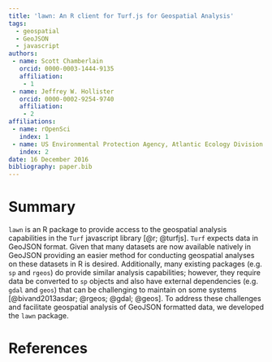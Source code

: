 ```yaml
---
title: 'lawn: An R client for Turf.js for Geospatial Analysis'
tags:
  - geospatial
  - GeoJSON
  - javascript
authors:
 - name: Scott Chamberlain
   orcid: 0000-0003-1444-9135
   affiliation: 
    - 1
 - name: Jeffrey W. Hollister
   orcid: 0000-0002-9254-9740
   affiliation:
    - 2
affiliations:
 - name: rOpenSci
   index: 1
 - name: US Environmental Protection Agency, Atlantic Ecology Division
   index: 2
date: 16 December 2016
bibliography: paper.bib
---
```


# Summary

`lawn` is an R package to provide access to the geospatial analysis capabilities in the `Turf` javascript library [@r; @turfjs].  `Turf` expects data in GeoJSON format. Given that many datasets are now available natively in GeoJSON providing an easier method for conducting geospatial analyses on these datasets in R is desired.  Additionally, many existing packages (e.g. `sp` and `rgeos`) do provide similar analysis capabilities; however, they require data be converted to `sp` objects and also have external dependencies (e.g. `gdal` and `geos`) that can be challenging to maintain on some systems [@bivand2013asdar; @rgeos; @gdal; @geos]. To address these challenges and facilitate geospatial analysis of GeoJSON formatted data, we developed the `lawn` package.     

# References